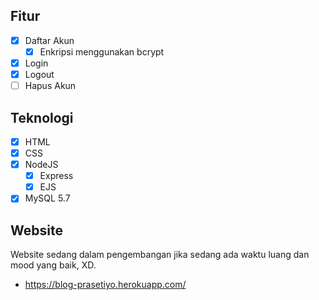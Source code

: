 ## Fitur
- [x] Daftar Akun
  - [x] Enkripsi menggunakan bcrypt
- [x] Login
- [x] Logout
- [ ] Hapus Akun 

## Teknologi
- [x] HTML
- [x] CSS
- [x] NodeJS
  - [x] Express
  - [x] EJS 
- [x] MySQL 5.7  

## Website
Website sedang dalam pengembangan jika sedang ada waktu luang dan mood yang baik, XD.
- https://blog-prasetiyo.herokuapp.com/
